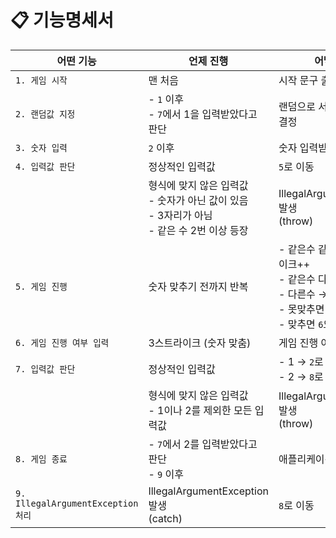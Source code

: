 # 📋 기능명세서

| 어떤 기능 | 언제 진행 | 어떻게 구현 |
| --- |---|---|
| `1. 게임 시작` | 맨 처음 | 시작 문구 출력 |
| `2. 랜덤값 지정` | - `1` 이후 <br> - `7`에서 1을 입력받았다고 판단 | 랜덤으로 서로 다른 3자리 수 결정 |
| `3. 숫자 입력` | `2` 이후 | 숫자 입력받기 |
| `4. 입력값 판단` | 정상적인 입력값 | `5`로 이동 |
|  | 형식에 맞지 않은 입력값 <br> - 숫자가 아닌 값이 있음 <br> - 3자리가 아님 <br> - 같은 수 2번 이상 등장 | IllegalArgumentException 발생 <br> (throw) |
| `5. 게임 진행` | 숫자 맞추기 전까지 반복 | - 같은수 같은자리 → 스트라이크++ <br> - 같은수 다른자리 → 볼++ <br> - 다른수 → 낫싱 <br> - 못맞추면 `3`으로 이동 <br> - 맞추면 `6`으로 이동 |
| `6. 게임 진행 여부 입력` | 3스트라이크 (숫자 맞춤) | 게임 진행 여부 입력받기 |
| `7. 입력값 판단` | 정상적인 입력값 | - 1 → `2`로 이동 <br> - 2 → `8`로 이동 |
  |  | 형식에 맞지 않은 입력값 <br> - 1이나 2를 제외한 모든 입력값 | IllegalArgumentException 발생 <br> (throw) |
| `8. 게임 종료` | - `7`에서 2를 입력받았다고 판단 <br> - `9` 이후 | 애플리케이션 종료 |
| `9. IllegalArgumentException 처리` | IllegalArgumentException 발생 <br> (catch) | `8`로 이동 |